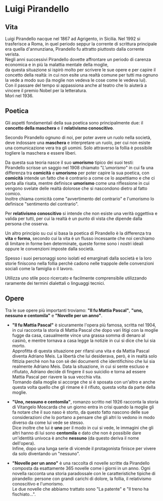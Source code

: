 # Luigi Pirandello

## Vita

Luigi Pirandello nacque nel 1867 ad Agrigento, in Sicilia. Nel 1992 si trasferisce a Roma, in quel periodo seppur la corrente di scrittura principale era quella d'annunziana, Pirandello fu attratto piuttosto dalla corrente verista. \
Negli anni successivi Pirandello dovette affrontare un periodo di carenza economica e in più la malattia mentale della moglie, \
da questa situazione si ispirò molto per scrivere le sue opere e per capire il concetto della realtà: in cui non esite una realtà comune per tutti ma ognuno la vede a modo suo (la moglie non vedeva le cose come le vedeva lui). \
Con il passare del tempo si appassiona anche al teatro che lo aiuterà a vincere il premio Nobel per la letteratura. \
Morì nel 1936.

## Poetica

Gli aspetti fondamentali della sua poetica sono principalmente due: il **concetto della maschera** e il **relativismo conoscitivo**.

Secondo Pirandello ognuno di noi, per poter avere un ruolo nella società, deve indossare una **maschera** e interpretare un ruolo, per cui non esiste una comunicazione vera tra gli uomini. Solo attraverso la follia è possibile togliere la maschera e essere liberi.

Da questa sua teoria nasce il suo **umorismo** tipico dei suoi testi: \
Pirandello scrisse un saggio nel 1908 chiamato "_L'umorismo_" in cui fa una differenza tra **comicità** e **umorismo** per poter capire la sua poetica, con **comicità** intende un fatto che è contrario a come ce lo aspettiamo e che ci porta alla risata, mentre definisce **umorismo** come una riflessione in cui vengono svelate delle realtà dolorose che si nascondono dietro al fatto comico. \
Inoltre chiama comicità come "avvertimento del contrario" e l'umorismo lo definisce "sentimento del contrario".

Per **relativismo conoscitivo** si intende che non esiste una verità oggettiva e valida per tutti, per cui la realtà è un punto di vista che dipende dalla persona che osserva.

Un altro principio su cui si basa la poetica di Pirandello è la differenza tra **vita** e **forma**, secondo cui la vita è un flusso incessante che noi cerchiamo di limitare in forme ben determinate, queste forme sono i nostri ideali oppure le convenzioni imposte dalla società.

Spesso i suoi personaggi sono isolati ed emarginati dalla società e la loro storie finiscono nella follia perchè cadono nelle trappole delle convenzioni sociali come la famiglia o il lavoro.

Utilizza uno stile poco ricercato e facilmente comprensibile utilizzando raramente dei termini dialettali o linguaggi tecnici.

## Opere

Tra le sue opere più importanti troviamo: **"Il fu Mattia Pascal"**, **"uno, nessuno e centomila"** e **"Novelle per un anno"**.

- **"Il fu Mattia Pascal"** è sicuramente l'opera più famosa, scritta nel 1904, in cui racconta la storia di Mattia Pascal che dopo vari litigi con la moglie fugge da casa, casualmente vince una grassa somma di denaro al casinò, e mentre tornava a casa legge la notizie in cui si dice che lui sia morto. \
Approfitta di questa situazione per rifarsi una vita e da Mattia Pascal diventa Adriano Meis. La libertà che lui desiderava, però, è in realtà solo fittizia perchè non ha con sè dei documenti che identifichino che lui sia realmente Adriano Meis. Data la situazione, in cui si sente escluso e rifiutato, Adriano decide di fingere il suo suicidio e torna ad essere Mattia Pascal per riavere la sua vecchia vita. \
Tornando dalla moglie si accorge che si è sposata con un'altro e anche questa volta quello che gli rimane è il rifiuto, questa volta da parte della moglie.

- **"Uno, nessuno e centomila"**, romanzo scritto nel 1926 racconta la storia di Vitangelo Moscarda che un giorno entra in crisi quando la moglie gli fa notare che il suo naso è storto, da questo fatto nascono delle sue considerazioni che lo portano a pensare che gli altri lo vedono in modo diverso da come lui vede se stesso. \
Dice inoltre che lui è **uno** per il modo in cui si vede, le immagini che gli altri hanno di lui sono **centomila** e dato che non è possibile dare un'identità univoca è anche **nessuno** (da questo deriva il nome dell'opera).  \
Infine, dopo una lunga serie di vicende il protagonista finisce per vivere da solo diventando un "nessuno".

- **"Novelle per un anno"** è una raccolta di novelle scritte da Pirandello composta da esattamente 365 novelle come i giorni in un anno. Ogni novella racconta una storia paradossale con le caratteristiche tipiche di pirandello: persone con grandi carichi di dolore, la follia, il relativismo conoscitivo e l'umorismo. \
Le due novelle che abbiamo trattato sono "La patente" e "Il treno ha fischiato...".
